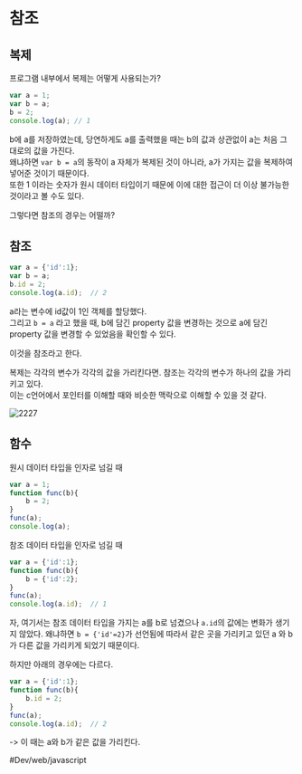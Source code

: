 # 참조
## 복제
프로그램 내부에서 복제는 어떻게 사용되는가?

```javascript
var a = 1;
var b = a;
b = 2;
console.log(a); // 1
```

b에 a를 저장하였는데, 당연하게도 a를 출력했을 때는 b의 값과 상관없이 a는 처음 그대로의 값을 가진다.  
왜냐하면 `var b = a`의 동작이 a 자체가 복제된 것이 아니라, a가 가지는 값을 복제하여 넣어준 것이기 때문이다.  
또한 1 이라는 숫자가 원시 데이터 타입이기 때문에 이에 대한 접근이 더 이상 불가능한 것이라고 볼 수도 있다.

그렇다면 참조의 경우는 어떨까?

## 참조
```javascript
var a = {'id':1};
var b = a;
b.id = 2;
console.log(a.id);  // 2
```
 
a라는 변수에 id값이 1인 객체를 할당했다.  
그리고 `b = a` 라고 했을 때,  b에 담긴 property 값을 변경하는 것으로 a에 담긴 property 값을 변경할 수 있었음을 확인할 수 있다.

이것을 참조라고 한다.  
  
복제는 각각의 변수가 각각의 값을 가리킨다면. 
참조는 각각의 변수가 하나의 값을 가리키고 있다.  
이는 c언어에서 포인터를 이해할 때와 비슷한 맥락으로 이해할 수 있을 것 같다.

![2227](https://user-images.githubusercontent.com/61059893/127763271-6f787c81-7969-4865-90b6-532e6fec1c86.png)


## 함수
원시 데이터 타입을 인자로 넘길 때
```javascript
var a = 1;
function func(b){
    b = 2;
}
func(a);
console.log(a);
```

참조 데이터 타입을 인자로 넘길 때
```javascript
var a = {'id':1};
function func(b){
    b = {'id':2};
}
func(a);
console.log(a.id);  // 1
```

자, 여기서는 참조 데이터 타입을 가지는 a를 b로 넘겼으나
`a.id`의 값에는 변화가 생기지 않았다. 왜냐하면 `b = {'id'=2}`가 선언됨에 따라서 같은 곳을 가리키고 있던 a 와 b가 다른 값을 가리키게 되었기 때문이다.

하지만 아래의 경우에는 다르다.
```javascript
var a = {'id':1};
function func(b){
    b.id = 2;
}
func(a);
console.log(a.id);  // 2
``` 

-> 이 때는 a와 b가 같은 값을 가리킨다.


#Dev/web/javascript
